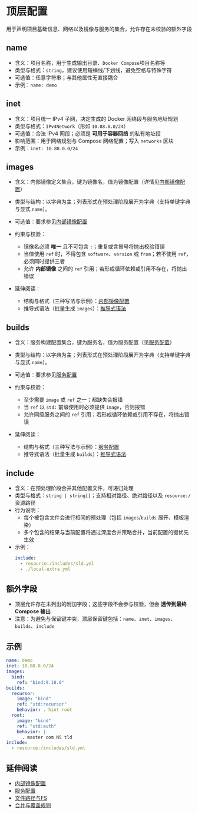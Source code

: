 # 顶层配置

用于声明项目基础信息、网络以及镜像与服务的集合，允许存在未校验的额外字段


## name

- 含义：项目名称，用于生成输出目录、`Docker Compose`项目名称等
- 类型与格式：`string`，建议使用短横线/下划线，避免空格与特殊字符
- 可选值：任意字符串；与其他属性无直接耦合
- 示例：`name: demo`

## inet

- 含义：项目统一 IPv4 子网，决定生成的 Docker 网络段与服务地址规划
- 类型与格式：`IPv4Network`（形如 `10.88.0.0/24`）
- 可选值：合法 IPv4 网段；必须是 **可用于容器网络** 的私有地址段
- 影响范围：用于网络规划与 Compose 网络配置；写入 `networks` 区块
- 示例：`inet: 10.88.0.0/24`

## images

- 含义：内部镜像定义集合，键为镜像名，值为镜像配置（详情见[内部镜像配置](images.md)）
- 类型与结构：以字典为主；列表形式在预处理阶段展开为字典（支持单键字典与显式 `name`）。
- 可选值：要求参见[内部镜像配置](images.md)
- 约束与校验：
  - 镜像名必须 **唯一** 且不可包含 `:`；重复或含冒号将抛出校验错误
  - 当值使用 `ref` 时，不得包含 `software`、`version` 或 `from`；若不使用 `ref`，必须同时提供三者
  - 允许 **内部镜像** 之间的 `ref` 引用；若形成循环依赖或引用不存在，将抛出错误

- 延伸阅读：
  - 结构与格式（三种写法与示例）：[内部镜像配置](images.md)
  - 推导式语法（批量生成 `images`）：[推导式语法](../rule/comprehension.md)

## builds

- 含义：服务构建配置集合，键为服务名，值为服务配置（见[服务配置](builds.md)）
- 类型与结构：以字典为主；列表形式在预处理阶段展开为字典（支持单键字典与显式 `name`）。
- 可选值：要求参见[服务配置](builds.md)

- 约束与校验：

  - 至少需要 `image` 或 `ref` 之一；都缺失会报错
  - 当 `ref` 以 `std:` 前缀使用时必须提供 `image`，否则报错
  - 允许同级服务之间的 `ref` 引用；若形成循环依赖或引用不存在，将抛出错误
- 延伸阅读：

  - 结构与格式（三种写法与示例）：[服务配置](builds.md)
  - 推导式语法（批量生成 `builds`）：[推导式语法](../rule/comprehension.md)

## include

- 含义：在预处理阶段合并其他配置文件，可递归处理
- 类型与格式：`string | string[]`；支持相对路径、绝对路径以及 `resource:/` 资源路径
- 行为说明：
  - 每个被包含文件会进行相同的预处理（包括 `images`/`builds` 展开、模板渲染）
  - 多个包含的结果与当前配置将通过深度合并策略合并，当前配置的键优先生效
- 示例：
  ```yaml
  include:
    - resource:/includes/sld.yml
    - ./local-extra.yml
  ```

## 额外字段

- 顶层允许存在未列出的附加字段；这些字段不会参与校验，但会 **透传到最终 Compose 输出**
- 注意：为避免与保留键冲突，顶层保留键包括：`name`、`inet`、`images`、`builds`、`include`

## 示例

```yaml
name: demo
inet: 10.88.0.0/24
images:
  bind:
    ref: "bind:9.18.0"
builds:
  recursor:
    image: "bind"
    ref: "std:recursor"
    behavior: . hint root
  root:
    image: "bind"
    ref: "std:auth"
    behavior: |
      . master com NS tld
include:
  - resource:/includes/sld.yml
```

## 延伸阅读

- [内部镜像配置](images.md)
- [服务配置](builds.md)
- [文件路径与FS](../rule/paths-and-fs.md)
- [合并与覆盖规则](../rule/merge-and-override.md)
